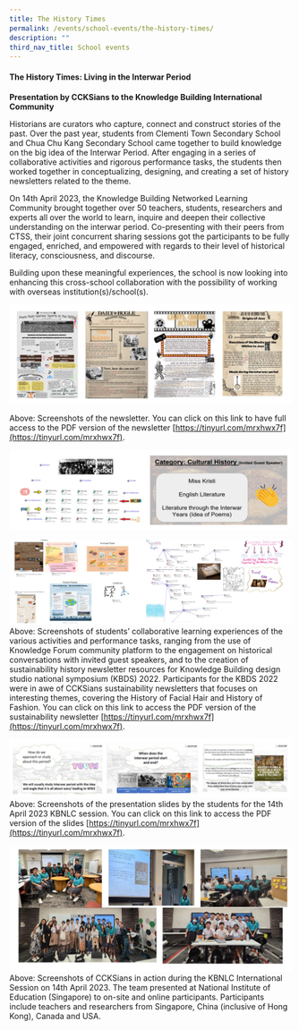 ```yaml
---
title: The History Times
permalink: /events/school-events/the-history-times/
description: ""
third_nav_title: School events
---
```

#### The History Times: Living in the Interwar Period
#### 
**Presentation by CCKSians to the Knowledge Building International Community**

Historians are curators who capture, connect and construct stories of the past. Over the past year, students from Clementi Town Secondary School and Chua Chu Kang Secondary School came together to build knowledge on the big idea of the Interwar Period. After engaging in a series of collaborative activities and rigorous performance tasks, the students then worked together in conceptualizing, designing, and creating a set of history newsletters related to the theme. 

On 14th April 2023, the Knowledge Building Networked Learning Community brought together over 50 teachers, students, researchers and experts all over the world to learn, inquire and deepen their collective understanding on the interwar period. Co-presenting with their peers from CTSS, their joint concurrent sharing sessions got the participants to be fully engaged, enriched, and empowered with regards to their level of historical literacy, consciousness, and discourse.  

Building upon these meaningful experiences, the school is now looking into enhancing this cross-school collaboration with the possibility of working with overseas institution(s)/school(s).   

![](/images/Events/School%20Events/The%20history%20times/HistoryTimesPhoto01.jpg)

Above: Screenshots of the newsletter. You can click on this link to have full access to the PDF version of the newsletter [https://tinyurl.com/mrxhwx7f](https://tinyurl.com/mrxhwx7f).


![](/images/Events/School%20Events/The%20history%20times/HistoryTimesPhoto02.jpg)


![](/images/Events/School%20Events/The%20history%20times/HistoryTimesPhoto03.jpg)
Above: Screenshots of students’ collaborative learning experiences of the various activities and performance tasks, ranging from the use of Knowledge Forum community platform to the engagement on historical conversations with invited guest speakers, and to the creation of sustainability history newsletter resources for Knowledge Building design studio national symposium (KBDS) 2022. Participants for the KBDS 2022 were in awe of CCKSians sustainability newsletters that focuses on interesting themes, covering the History of Facial Hair and History of Fashion. You can click on this link to access the PDF version of the sustainability newsletter [https://tinyurl.com/mrxhwx7f](https://tinyurl.com/mrxhwx7f). 


![](/images/Events/School%20Events/The%20history%20times/HistoryTimesPhoto04.jpg)
Above: Screenshots of the presentation slides by the students for the 14th April 2023 KBNLC session. You can click on this link to access the PDF version of the slides [https://tinyurl.com/mrxhwx7f](https://tinyurl.com/mrxhwx7f). 


![](/images/Events/School%20Events/The%20history%20times/HistoryTimesPhoto05.jpg)
Above: Screenshots of CCKSians in action during the KBNLC International Session on 14th April 2023. The team presented at National Institute of Education (Singapore) to on-site and online participants. Participants include teachers and researchers from Singapore, China (inclusive of Hong Kong), Canada and USA.